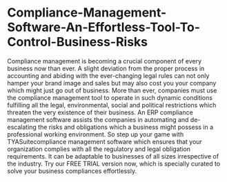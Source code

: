 # Compliance-Management-Software-An-Effortless-Tool-To-Control-Business-Risks
Compliance management is becoming a crucial component of every business now than ever. A slight deviation from the proper process in accounting and abiding with the ever-changing legal rules can not only hamper your brand image  and sales but may also cost you your company which might just go out of business. More than ever, companies must use the compliance management tool to operate in such dynamic conditions fulfilling all the legal, environmental, social and political restrictions which threaten the very existence of their business. An ERP compliance management software assists the companies in automating and de-escalating the risks and obligations which a business might possess in a professional working environment.  So step up your game with TYASuitecompliance management software which ensures that your organization complies with all the regulatory and legal obligation requirements. It can be adaptable to businesses of all sizes irrespective of the industry. Try our FREE TRIAL version now, which is specially curated to solve your business compliances effortlessly.
